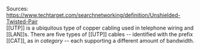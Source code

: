 Sources:
https://www.techtarget.com/searchnetworking/definition/Unshielded-Twisted-Pair
\
[[UTP]] is a ubiquitous type of copper cabling used in telephone wiring and [[LAN]]s. There are five types of [[UTP]] cables -- identified with the prefix [[CAT]], as in _category_ -- each supporting a different amount of bandwidth.
